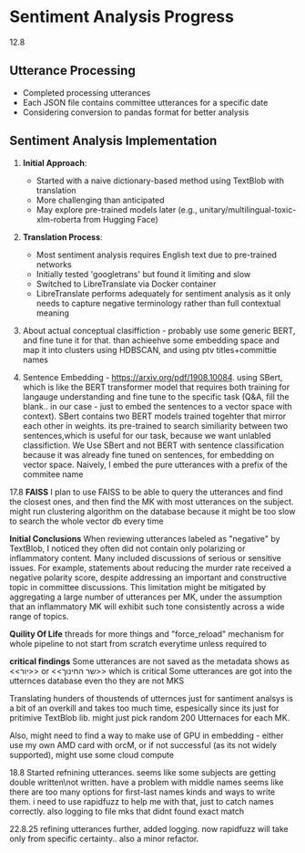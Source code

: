 # Sentiment Analysis Progress
12.8
## Utterance Processing
- Completed processing utterances
- Each JSON file contains committee utterances for a specific date
- Considering conversion to pandas format for better analysis

## Sentiment Analysis Implementation
1. **Initial Approach**:
    - Started with a naive dictionary-based method using TextBlob with translation
    - More challenging than anticipated
    - May explore pre-trained models later (e.g., unitary/multilingual-toxic-xlm-roberta from Hugging Face)



2. **Translation Process**:
    - Most sentiment analysis requires English text due to pre-trained networks
    - Initially tested 'googletrans' but found it limiting and slow
    - Switched to LibreTranslate via Docker container
    - LibreTranslate performs adequately for sentiment analysis as it only needs to capture negative terminology rather than full contextual meaning
3. About actual conceptual clasiffiction - probably use some generic BERT, and fine tune it for that. than achieehve some embedding
    space and map it into clusters using HDBSCAN, and using ptv titles+committie names

 

4. Sentence Embedding - https://arxiv.org/pdf/1908.10084. using SBert, which is like the BERT transformer model that requires both training for langauge understanding and fine tune to the specific task (Q&A, fill the blank.. in our case - just to embed the sentences to a vector space with context). SBert contains two BERT models trained togehter that mirror each other in weights. its pre-trained to search similiarity between two sentences,which is useful for our task, because we want unlabled classifiction.
We Use SBert and not BERT with sentence classification because it was already fine tuned on sentences, for embedding on vector space.
Naively, I embed the pure utterances with a prefix of the commitee name

17.8
**FAISS**
I plan to use FAISS to be able to query the utterances and find the closest ones, and then find the MK with most utterances on the subject. might run clustering algorithm on the database because it might be too slow to search the whole vector db every time


**Initial Conclusions**
When reviewing utterances labeled as "negative" by TextBlob, I noticed they often did not contain only polarizing or inflammatory content. Many included discussions of serious or sensitive issues. For example, statements about reducing the murder rate received a negative polarity score, despite addressing an important and constructive topic in committee discussions.
This limitation might be mitigated by aggregating a large number of utterances per MK, under the assumption that an inflammatory MK will exhibit such tone consistently across a wide range of topics.

**Quility Of Life**
threads for more things and "force_reload" mechanism for whole pipeline to not start from scratch everytime unless required to 

**critical findings**
Some utterances are not saved as the metadata shows as <<יור>> or <<שר החינוך>> which is critical
Some utterances are got into the utternces database even tho they are not MKS

Translating hunders of thoustends of utternces just for santiment analsys is a bit of an overkill and takes too much time, espesically since its just for pritimive TextBlob lib. 
might just pick random 200 Utternaces for each MK.

Also, might need to find a way to make use of GPU in embedding - either use my own AMD card with orcM, or if not successful (as its not widely supported), might use some cloud compute

18.8 
Started refnining utterances. seems like some subjects are getting double written\not written. have a problem with middle names 
seems like there are too many options for first-last names kinds and ways to write them. i need to use rapidfuzz to help me with that, just to catch names correctly. also logging to file mks that didnt found exact match


22.8.25
refining utterances further, added logging. now rapidfuzz will take only from specific certainty..  also a minor refactor.